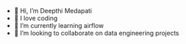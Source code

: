 - 👋 Hi, I’m Deepthi Medapati
- 👀 I love coding
- 🌱 I’m currently learning airflow
- 💞️ I’m looking to collaborate on data engineering projects

<!---
deepthi-python/deepthi-python is a ✨ special ✨ repository because its `README.md` (this file) appears on your GitHub profile.
You can click the Preview link to take a look at your changes.
--->

